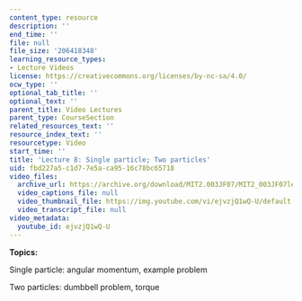 ```yaml
---
content_type: resource
description: ''
end_time: ''
file: null
file_size: '206418348'
learning_resource_types:
- Lecture Videos
license: https://creativecommons.org/licenses/by-nc-sa/4.0/
ocw_type: ''
optional_tab_title: ''
optional_text: ''
parent_title: Video Lectures
parent_type: CourseSection
related_resources_text: ''
resource_index_text: ''
resourcetype: Video
start_time: ''
title: 'Lecture 8: Single particle; Two particles'
uid: fbd227a5-c1d7-7e5a-ca95-16c78bc65718
video_files:
  archive_url: https://archive.org/download/MIT2.003JF07/MIT2_003JF07lec08_220k.mp4
  video_captions_file: null
  video_thumbnail_file: https://img.youtube.com/vi/ejvzjQ1wQ-U/default.jpg
  video_transcript_file: null
video_metadata:
  youtube_id: ejvzjQ1wQ-U
---
```


**Topics:**

Single particle: angular momentum, example problem

Two particles: dumbbell problem, torque

